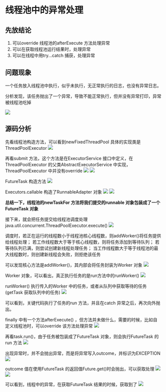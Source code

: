 # 线程池中的异常处理

## 先放结论

1. 可以override 线程池的afterExecute 方法处理异常
2. 可以在获取线程池运行结果时，处理异常
3. 可以在线程中用try...catch 捕获，处理异常

## 问题现象

一个任务放入线程池中执行，似乎未执行，无正常执行的日志，也没有异常日志。

分析发现，该任务抛出了一个异常，导致不能正常执行，但并没有异常打印，异常被线程池吃掉

![](img/源码解读记录/线程池异常/线程池内部线程异常被吃的现象.png)

## 源码分析

先看线程池构造方法，可以看到newFixedThreadPool 具体的实现类是ThreadPoolExecutor
![](img/源码解读记录/线程池异常/newFixedThreadPool.png)

再看submit 方法，这个方法是在ExecutorService 接口中定义，在ThreadPoolExecutor 的父类AbstractExecutorService 中实现，ThreadPoolExecutor 中并没有override
![](img/源码解读记录/线程池异常/submit.png)
![](img/源码解读记录/线程池异常/newTaskFor.png)

FutureTask 构造方法
![](img/源码解读记录/线程池异常/FutureTask.png)

Executors.callable 构造了RunnableAdapter 对象
![](img/源码解读记录/线程池异常/Executors.callable.png)
![](img/源码解读记录/线程池异常/RunnableAdapter.png)

**总结一下，线程池的newTaskFor 方法将我们提交的runnable 对象包装成了一个FutureTask 对象**

接下来，就会把任务提交给线程池调度处理 java.util.concurrent.ThreadPoolExecutor.execute()
![](img/源码解读记录/线程池异常/execute.png)

调度时，若正在运行的线程数小于线程池核心线程数，则addWorker()将任务提供给线程处理；
若工作线程数大于等于核心线程数，则将任务添加到等待队列；
若等待队列已满，则尝试创建新线程处理任务；
当工作线程数大于等于线程池的最大线程数时，则创建新线程会失败，则拒绝该任务

可以发现核心方法是addWorker()，其内部会将任务封装为Worker 对象
![](img/源码解读记录/线程池异常/addWorker.png)

Worker 对象，可以看出，真正执行任务的是run方法中的runWorker()
![](img/源码解读记录/线程池异常/worker.png)

runWorker() 执行传入的Worker 中的任务，或者从队列中获取等待的任务(getTask 获取队列中的任务)
![](img/源码解读记录/线程池异常/runWorker.png)

可以看到，关键代码执行了任务的run 方法，并且在catch 异常之后，再次向外抛出。

finally 中有一个方法afterExecute() ，但方法并未做什么，需要的时候，比如自定义线程池时，可以override 该方法处理异常
![](img/源码解读记录/线程池异常/afterExecute.png)

再看task.run()，由于任务被包装成了FutureTask 对象，则会执行FutureTask 的run 方法
![](img/源码解读记录/线程池异常/FutureTask.run.png)

出现异常时，并不会抛出异常，而是将异常写入outcome，并标识为EXCEPTION
![](img/源码解读记录/线程池异常/setException.png)

outcome 值在使用FutureTask 的返回值Future.get()时会抛出，可以获取处理
![](img/源码解读记录/线程池异常/FutureTask.get.png)
![](img/源码解读记录/线程池异常/FutureTask.report.png)

可以看到，线程中的异常，在获取FutureTask 结果的时候，获取到了
![](img/源码解读记录/线程池异常/get%20exception.png)















